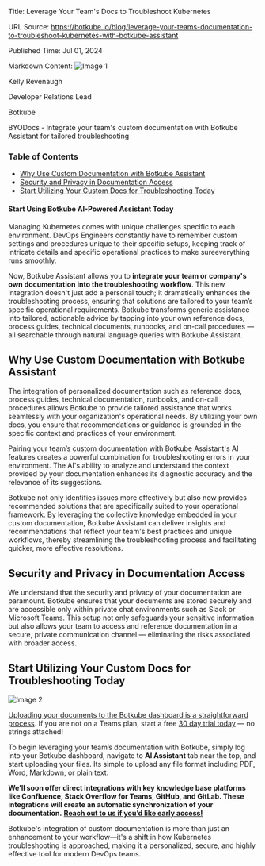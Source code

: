 Title: Leverage Your Team's Docs to Troubleshoot Kubernetes

URL Source: https://botkube.io/blog/leverage-your-teams-documentation-to-troubleshoot-kubernetes-with-botkube-assistant

Published Time: Jul 01, 2024

Markdown Content:
![Image 1](https://cdn.prod.website-files.com/634fabb21508d6c9db9bc46f/636df3fb36b4e60920a3b1b2_hPLC9itV8zp-raGDFmvOZMfn2hV8RFcl237qzT8Wa1g.jpeg)

Kelly Revenaugh

Developer Relations Lead

Botkube

BYODocs - Integrate your team's custom documentation with Botkube Assistant for tailored troubleshooting

### Table of Contents

*   [Why Use Custom Documentation with Botkube Assistant](https://botkube.io/blog/leverage-your-teams-documentation-to-troubleshoot-kubernetes-with-botkube-assistant#why-use-custom-documentation-with-botkube-assistant)
*   [Security and Privacy in Documentation Access](https://botkube.io/blog/leverage-your-teams-documentation-to-troubleshoot-kubernetes-with-botkube-assistant#security-and-privacy-in-documentation-access)
*   [Start Utilizing Your Custom Docs for Troubleshooting Today](https://botkube.io/blog/leverage-your-teams-documentation-to-troubleshoot-kubernetes-with-botkube-assistant#start-utilizing-your-custom-docs-for-troubleshooting-today)

#### Start Using Botkube AI-Powered Assistant Today

Managing Kubernetes comes with unique challenges specific to each environment. DevOps Engineers constantly have to remember custom settings and procedures unique to their specific setups, keeping track of intricate details and specific operational practices to make sureeverything runs smoothly.

Now, Botkube Assistant allows you to **integrate your team or company's own documentation into the troubleshooting workflow**. This new integration doesn't just add a personal touch; it dramatically enhances the troubleshooting process, ensuring that solutions are tailored to your team’s specific operational requirements. Botkube transforms generic assistance into tailored, actionable advice by tapping into your own reference docs, process guides, technical documents, runbooks, and on-call procedures — all searchable through natural language queries with Botkube Assistant.

Why Use Custom Documentation with Botkube Assistant
---------------------------------------------------

The integration of personalized documentation such as reference docs, process guides, technical documentation, runbooks, and on-call procedures allows Botkube to provide tailored assistance that works seamlessly with your organization's operational needs. By utilizing your own docs, you ensure that recommendations or guidance is grounded in the specific context and practices of your environment.

Pairing your team’s custom documentation with Botkube Assistant's AI features creates a powerful combination for troubleshooting errors in your environment. The AI's ability to analyze and understand the context provided by your documentation enhances its diagnostic accuracy and the relevance of its suggestions.

Botkube not only identifies issues more effectively but also now provides recommended solutions that are specifically suited to your operational framework. By leveraging the collective knowledge embedded in your custom documentation, Botkube Assistant can deliver insights and recommendations that reflect your team's best practices and unique workflows, thereby streamlining the troubleshooting process and facilitating quicker, more effective resolutions.

Security and Privacy in Documentation Access
--------------------------------------------

We understand that the security and privacy of your documentation are paramount. Botkube ensures that your documents are stored securely and are accessible only within private chat environments such as Slack or Microsoft Teams. This setup not only safeguards your sensitive information but also allows your team to access and reference documentation in a secure, private communication channel — eliminating the risks associated with broader access.

Start Utilizing Your Custom Docs for Troubleshooting Today
----------------------------------------------------------

![Image 2](https://cdn.prod.website-files.com/634fabb21508d6c9db9bc46f/6683e6370614fddaccce5f98_CustomDocs.png)

[Uploading your documents to the Botkube dashboard is a straightforward process](https://docs.botkube.io/plugins/ai-assistant#user-supplied-documentation). If you are not on a Teams plan, start a free [30 day trial today](https://app.botkube.io/) — no strings attached!

To begin leveraging your team’s documentation with Botkube, simply log into your Botkube dashboard, navigate to **AI Assistant** tab near the top, and start uploading your files. Its simple to upload any file format including PDF, Word, Markdown, or plain text.

**We’ll soon offer direct integrations with key knowledge base platforms like Confluence, Stack Overflow for Teams, GitHub, and GitLab. These integrations will create an automatic synchronization of your documentation.** [**Reach out to us if you’d like early access!**](mailto:blair@kubeshop.io)

Botkube's integration of custom documentation is more than just an enhancement to your workflow—it's a shift in how Kubernetes troubleshooting is approached, making it a personalized, secure, and highly effective tool for modern DevOps teams.

‍
